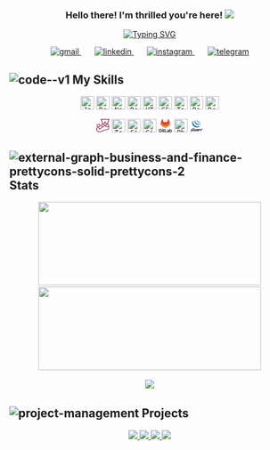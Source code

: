 <h3 align='center'>
    Hello there! I'm thrilled you're here! <img src='https://media0.giphy.com/media/v1.Y2lkPTc5MGI3NjExYXRrczBhNWlidGtrb3U2MTZndjdvOXF1bmdna2Z6ODJlMnVtaXF6dSZlcD12MV9pbnRlcm5hbF9naWZfYnlfaWQmY3Q9cw/l1J9tiMFKV8R31J9m/giphy.gif' width='28'>
</h3>

<p align='center'> 
  <a href="https://git.io/typing-svg"><img src="https://readme-typing-svg.demolab.com?font=Fira+Code&pause=1000&&color=61dafb&center=true&Center=true&width=435&lines=Computer+Engineering+Graduate;Creative+Web+Enthusiast;Front-End+Developer%7CReact+Specialist" alt="Typing SVG" /></a>
</p>

<!-- Social media section -->
<p align='center'>
  <a href='mailto:shr.mohtsham@gmail.com' title='Gmail'>
    <img width='32' height='32' src='https://img.icons8.com/ios/50/61dafb/gmail--v1.png' alt='gmail'/>
  </a>
  &#8287;&#8287;&#8287;&#8287;&#8287;
  
  <a href='https://www.linkedin.com/in/sahar-mohtasham-917b6125a' title='LinkedIn'>
    <img width='32' height='32' src='https://img.icons8.com/ios/50/61dafb/linkedin.png' alt='linkedin'/>
  </a>
  &#8287;&#8287;&#8287;&#8287;&#8287;
  
  <a href='https://www.instagram.com/sahar_.mohtasham/' title='Instagram'>
    <img width='32' height='32' src='https://img.icons8.com/ios/50/61dafb/instagram-new--v1.png' alt='instagram'/>
  </a>
  &#8287;&#8287;&#8287;&#8287;&#8287;
  
  <a href='https://t.me/SaharMohtashaam'>
    <img width='32' height='32' src='https://img.icons8.com/ios/50/61dafb/telegram-app.png' alt='telegram'/>
  </a>
</p>

<!-- Skills section -->
## <img width='20' height='20' src='https://img.icons8.com/pastel-glyph/50/61dafb/code--v2.png' alt='code--v1'/> My Skills
<p align='center'>
    <code><img title='JavaScript' width='24px' height='24px' src='https://raw.githubusercontent.com/rahulbanerjee26/githubAboutMeGenerator/main/icons/javascript.svg'></code>
    <code><img title='React' width='24px' height='24px' src='https://raw.githubusercontent.com/rahulbanerjee26/githubAboutMeGenerator/main/icons/reactjs.svg'></code>
    <code><img title='Next.js' width='24px' height='24px' src='https://nextjs.org/favicon.ico'></code>
    <code><img title='Redux' width='24px' height='24px' src='https://raw.githubusercontent.com/rahulbanerjee26/githubAboutMeGenerator/main/icons/redux.svg'></code>
    <code><img title='HTML5' width='24px' height='24px' src='https://raw.githubusercontent.com/rahulbanerjee26/githubAboutMeGenerator/main/icons/html.svg'></code>
    <code><img title='CSS3' width='24px' height='24px' src='https://raw.githubusercontent.com/rahulbanerjee26/githubAboutMeGenerator/main/icons/css.svg'></code>
    <code><img title='Tailwind CSS' width='24px' height='24px' src='https://upload.wikimedia.org/wikipedia/commons/d/d5/Tailwind_CSS_Logo.svg'></code>
    <code><img title='Bootstrap' width='24px' height='24px' src='https://raw.githubusercontent.com/rahulbanerjee26/githubAboutMeGenerator/main/icons/bootstrap.svg'></code>
    <code><img title='Reactstrap' width='24px' height='24px' src='https://avatars.githubusercontent.com/u/29647600?s=200&v=4'></code>
</p>

<p align='center'>
    <code><img title='Jest' width='24px' height='24px' src='https://github.com/devicons/devicon/blob/master/icons/jest/jest-plain.svg'></code>
    <code><img title='Testing Library' width='24px' height='24px' src='https://testing-library.com/img/octopus-128x128.png'></code>
    <code><img title='Git' width='24px' height='24px' src='https://raw.githubusercontent.com/rahulbanerjee26/githubAboutMeGenerator/main/icons/git.svg'></code>
    <code><img title='GitHub' width='24px' height='24px' src='https://raw.githubusercontent.com/rahulbanerjee26/githubAboutMeGenerator/main/icons/github.svg'></code>
    <code><img title='GitLab' width='24px' height='24px' src='https://github.com/devicons/devicon/blob/master/icons/gitlab/gitlab-original-wordmark.svg'></code>
    <code><img title='Photoshop' width='24px' height='24px' src='https://upload.wikimedia.org/wikipedia/commons/a/af/Adobe_Photoshop_CC_icon.svg'></code>
    <code><img title='AJAX' width='24px' height='24px' src='https://github.com/devicons/devicon/blob/master/icons/jquery/jquery-original-wordmark.svg'/></code>
</p>

<!--stats-->
## <img width='22' height='22' src='https://img.icons8.com/wired/64/61dafb/statistics.png' alt='external-graph-business-and-finance-prettycons-solid-prettycons-2'/> Stats
<p align=center>
    <img width='400' height='150' src='https://streak-stats.demolab.com/?user=shrMohtashm&theme=react&hide_border=true&show_icons=true&border_radius=10'/>
    <img width='400' height='150' src='https://github-readme-stats.vercel.app/api?username=shrMohtashm&theme=react&hide_border=true&show_icons=true&border_radius=10'/>
</p>
<p align=center>
    <img src='https://github-readme-stats.vercel.app/api/top-langs/?username=shrMohtashm&theme=react&langs_count=8&layout=compact&hide_border=true&border_radius=10' />
</p>

<!--Projects section-->
## <img width='22' height='22' src='https://img.icons8.com/external-flatart-icons-outline-flatarticons/64/61dafb/external-project-management-flatart-icons-outline-flatarticons.png' alt='project-management'/> Projects
<p align='center'>
    <a href='https://github.com/shrMohtashm/Shopping-website'>
        <img width='278' src='https://denvercoder1-github-readme-stats.vercel.app/api/pin/?username=shrMohtashm&repo=Shopping-website&theme=react&hide_border=true&border_radius=10&hide_border=true'>
    </a>
    <a href='https://github.com/shrMohtashm/e-plantShopping'>
        <img width='278' src='https://denvercoder1-github-readme-stats.vercel.app/api/pin/?username=shrMohtashm&repo=e-plantShopping&theme=react&hide_border=true&border_radius=10&hide_border=true'>
    </a>
    <a href='https://github.com/shrMohtashm/todoListWithRedux'>
        <img width='278' src='https://denvercoder1-github-readme-stats.vercel.app/api/pin/?username=shrMohtashm&repo=todoListWithRedux&theme=react&hide_border=true&border_radius=10&hide_border=true'>
    </a>
    <a href='https://github.com/shrMohtashm/shrMohtashm'>
        <img width='278' src='https://denvercoder1-github-readme-stats.vercel.app/api/pin/?username=shrMohtashm&repo=shrMohtashm&theme=react&hide_border=true&border_radius=10&hide_border=true'>
    </a>
</p>
